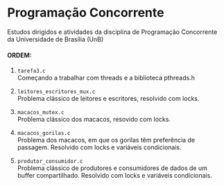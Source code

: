 # Programação Concorrente

Estudos dirigidos e atividades da disciplina de Programação Concorrente da Universidade de Brasília (UnB)

#### ORDEM:

1. ```tarefa3.c``` <br>
Começando a trabalhar com threads e a biblioteca pthreads.h

2. ```leitores_escritores_mux.c``` <br>
Problema clássico de leitores e escritores, resolvido com locks.

3. ```macacos_mutex.c``` <br>
Problema clássico dos macacos, resovido com locks.

4. ```macacos_gorilas.c``` <br>
Problema dos macacos, em que os gorilas têm preferência de passagem. Resolvido com locks e variáveis condicionais.

5. ```produtor_consumidor.c``` <br>
Problema clássico de produtores e consumidores de dados de um buffer compartilhado. Resolvido com locks e variáveis condicionais.